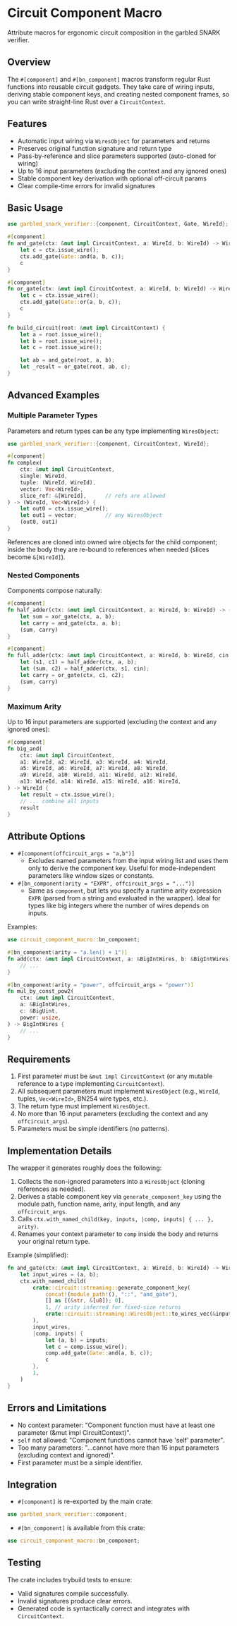 # Circuit Component Macro

Attribute macros for ergonomic circuit composition in the garbled SNARK verifier.

## Overview

The `#[component]` and `#[bn_component]` macros transform regular Rust functions into reusable circuit gadgets. They take care of wiring inputs, deriving stable component keys, and creating nested component frames, so you can write straight-line Rust over a `CircuitContext`.

## Features

- Automatic input wiring via `WiresObject` for parameters and returns
- Preserves original function signature and return type
- Pass-by-reference and slice parameters supported (auto-cloned for wiring)
- Up to 16 input parameters (excluding the context and any ignored ones)
- Stable component key derivation with optional off-circuit params
- Clear compile-time errors for invalid signatures

## Basic Usage

```rust
use garbled_snark_verifier::{component, CircuitContext, Gate, WireId};

#[component]
fn and_gate(ctx: &mut impl CircuitContext, a: WireId, b: WireId) -> WireId {
    let c = ctx.issue_wire();
    ctx.add_gate(Gate::and(a, b, c));
    c
}

#[component]
fn or_gate(ctx: &mut impl CircuitContext, a: WireId, b: WireId) -> WireId {
    let c = ctx.issue_wire();
    ctx.add_gate(Gate::or(a, b, c));
    c
}

fn build_circuit(root: &mut impl CircuitContext) {
    let a = root.issue_wire();
    let b = root.issue_wire();
    let c = root.issue_wire();

    let ab = and_gate(root, a, b);
    let _result = or_gate(root, ab, c);
}
```

## Advanced Examples

### Multiple Parameter Types

Parameters and return types can be any type implementing `WiresObject`:

```rust
use garbled_snark_verifier::{component, CircuitContext, WireId};

#[component]
fn complex(
    ctx: &mut impl CircuitContext,
    single: WireId,
    tuple: (WireId, WireId),
    vector: Vec<WireId>,
    slice_ref: &[WireId],      // refs are allowed
) -> (WireId, Vec<WireId>) {
    let out0 = ctx.issue_wire();
    let out1 = vector;         // any WiresObject
    (out0, out1)
}
```

References are cloned into owned wire objects for the child component; inside the body they are re-bound to references when needed (slices become `&[WireId]`).

### Nested Components

Components compose naturally:

```rust
#[component]
fn half_adder(ctx: &mut impl CircuitContext, a: WireId, b: WireId) -> (WireId, WireId) {
    let sum = xor_gate(ctx, a, b);
    let carry = and_gate(ctx, a, b);
    (sum, carry)
}

#[component]
fn full_adder(ctx: &mut impl CircuitContext, a: WireId, b: WireId, cin: WireId) -> (WireId, WireId) {
    let (s1, c1) = half_adder(ctx, a, b);
    let (sum, c2) = half_adder(ctx, s1, cin);
    let carry = or_gate(ctx, c1, c2);
    (sum, carry)
}
```

### Maximum Arity

Up to 16 input parameters are supported (excluding the context and any ignored ones):

```rust
#[component]
fn big_and(
    ctx: &mut impl CircuitContext,
    a1: WireId, a2: WireId, a3: WireId, a4: WireId,
    a5: WireId, a6: WireId, a7: WireId, a8: WireId,
    a9: WireId, a10: WireId, a11: WireId, a12: WireId,
    a13: WireId, a14: WireId, a15: WireId, a16: WireId,
) -> WireId {
    let result = ctx.issue_wire();
    // ... combine all inputs
    result
}
```

## Attribute Options

- `#[component(offcircuit_args = "a,b")]`
  - Excludes named parameters from the input wiring list and uses them only to derive the component key. Useful for mode-independent parameters like window sizes or constants.
- `#[bn_component(arity = "EXPR", offcircuit_args = "...")]`
  - Same as `component`, but lets you specify a runtime arity expression `EXPR` (parsed from a string and evaluated in the wrapper). Ideal for types like big integers where the number of wires depends on inputs.

Examples:

```rust
use circuit_component_macro::bn_component;

#[bn_component(arity = "a.len() + 1")]
fn add(ctx: &mut impl CircuitContext, a: &BigIntWires, b: &BigIntWires) -> BigIntWires {
    // ...
}

#[bn_component(arity = "power", offcircuit_args = "power")]
fn mul_by_const_pow2(
    ctx: &mut impl CircuitContext,
    a: &BigIntWires,
    c: &BigUint,
    power: usize,
) -> BigIntWires {
    // ...
}
```

## Requirements

1. First parameter must be `&mut impl CircuitContext` (or any mutable reference to a type implementing `CircuitContext`).
2. All subsequent parameters must implement `WiresObject` (e.g., `WireId`, tuples, `Vec<WireId>`, BN254 wire types, etc.).
3. The return type must implement `WiresObject`.
4. No more than 16 input parameters (excluding the context and any `offcircuit_args`).
5. Parameters must be simple identifiers (no patterns).

## Implementation Details

The wrapper it generates roughly does the following:

1. Collects the non-ignored parameters into a `WiresObject` (cloning references as needed).
2. Derives a stable component key via `generate_component_key` using the module path, function name, arity, input length, and any `offcircuit_args`.
3. Calls `ctx.with_named_child(key, inputs, |comp, inputs| { ... }, arity)`.
4. Renames your context parameter to `comp` inside the body and returns your original return type.

Example (simplified):

```rust
fn and_gate(ctx: &mut impl CircuitContext, a: WireId, b: WireId) -> WireId {
    let input_wires = (a, b);
    ctx.with_named_child(
        crate::circuit::streaming::generate_component_key(
            concat!(module_path!(), "::", "and_gate"),
            [] as [(&str, &[u8]); 0],
            1, // arity inferred for fixed-size returns
            crate::circuit::streaming::WiresObject::to_wires_vec(&input_wires).len(),
        ),
        input_wires,
        |comp, inputs| {
            let (a, b) = inputs;
            let c = comp.issue_wire();
            comp.add_gate(Gate::and(a, b, c));
            c
        },
        1,
    )
}
```

## Errors and Limitations

- No context parameter: "Component function must have at least one parameter (&mut impl CircuitContext)".
- `self` not allowed: "Component functions cannot have 'self' parameter".
- Too many parameters: "...cannot have more than 16 input parameters (excluding context and ignored)".
- First parameter must be a simple identifier.

## Integration

- `#[component]` is re-exported by the main crate:

```rust
use garbled_snark_verifier::component;
```

- `#[bn_component]` is available from this crate:

```rust
use circuit_component_macro::bn_component;
```

## Testing

The crate includes trybuild tests to ensure:

- Valid signatures compile successfully.
- Invalid signatures produce clear errors.
- Generated code is syntactically correct and integrates with `CircuitContext`.
